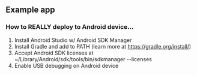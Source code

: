 ## Example app

### How to REALLY deploy to Android device...

1. Install Android Studio w/ Android SDK Manager
2. Install Gradle and add to PATH (learn more at https://gradle.org/install/)
3. Accept Android SDK licenses at ~/Library/Android/sdk/tools/bin/sdkmanager --licenses
4. Enable USB debugging on Android device
